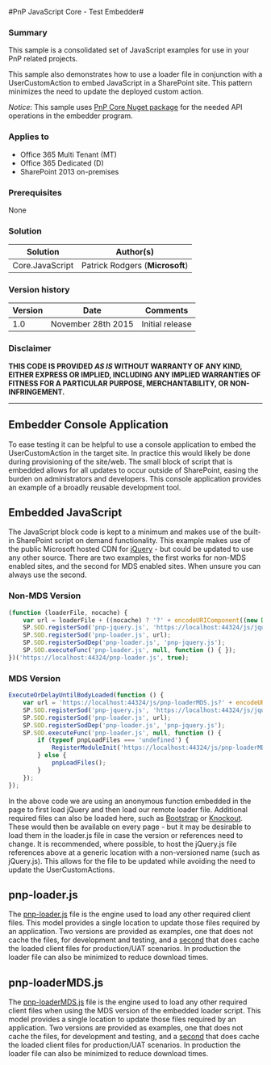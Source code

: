 #PnP JavaScript Core - Test Embedder#

### Summary ###
This sample is a consolidated set of JavaScript examples for use in your PnP related projects.

This sample also demonstrates how to use a loader file in conjunction with a UserCustomAction to embed JavaScript in a SharePoint site. This pattern minimizes the need to update the deployed custom action.

*Notice*: This sample uses [PnP Core Nuget package](https://github.com/OfficeDev/PnP-sites-core) for the needed API operations in the embedder program.

### Applies to ###
-  Office 365 Multi Tenant (MT)
-  Office 365 Dedicated (D)
-  SharePoint 2013 on-premises

### Prerequisites ###
None

### Solution ###
Solution | Author(s)
---------|----------
Core.JavaScript | Patrick Rodgers (**Microsoft**) 

### Version history ###
Version  | Date | Comments
---------| -----| --------
1.0  | November 28th 2015 | Initial release

### Disclaimer ###
**THIS CODE IS PROVIDED *AS IS* WITHOUT WARRANTY OF ANY KIND, EITHER EXPRESS OR IMPLIED, INCLUDING ANY IMPLIED WARRANTIES OF FITNESS FOR A PARTICULAR PURPOSE, MERCHANTABILITY, OR NON-INFRINGEMENT.**


----------

## Embedder Console Application ##

To ease testing it can be helpful to use a console application to embed the UserCustomAction in the target site. In practice this would likely be done during provisioning of the site/web. The small block of script that is embedded allows for all updates to occur outside of SharePoint, easing the burden on administrators and developers. This console application provides an example of a broadly reusable development tool.

## Embedded JavaScript ##

The JavaScript block code is kept to a minimum and makes use of the built-in SharePoint script on demand functionality. This example makes use of the public Microsoft hosted CDN for [jQuery](http://jquery.com) - but could be updated to use any other source. There are two examples, the first works for non-MDS enabled sites, and the second for MDS enabled sites. When unsure you can always use the second.

### Non-MDS Version ###

```JavaScript
(function (loaderFile, nocache) {
    var url = loaderFile + ((nocache) ? '?' + encodeURIComponent((new Date()).getTime()) : '');
    SP.SOD.registerSod('pnp-jquery.js', 'https://localhost:44324/js/jquery.js');
    SP.SOD.registerSod('pnp-loader.js', url);
    SP.SOD.registerSodDep('pnp-loader.js', 'pnp-jquery.js');
    SP.SOD.executeFunc('pnp-loader.js', null, function () { });
})('https://localhost:44324/pnp-loader.js', true);
```

### MDS Version ###
```JavaScript
ExecuteOrDelayUntilBodyLoaded(function () {
    var url = 'https://localhost:44324/js/pnp-loaderMDS.js?' + encodeURIComponent((new Date()).getTime());
    SP.SOD.registerSod('pnp-jquery.js', 'https://localhost:44324/js/jquery.js');
    SP.SOD.registerSod('pnp-loader.js', url);
    SP.SOD.registerSodDep('pnp-loader.js', 'pnp-jquery.js');
    SP.SOD.executeFunc('pnp-loader.js', null, function () {
        if (typeof pnpLoadFiles === 'undefined') {
            RegisterModuleInit('https://localhost:44324/js/pnp-loaderMDS.js', pnpLoadFiles);
        } else {
            pnpLoadFiles();
        }
    });
});
```

In the above code we are using an anonymous function embedded in the page to first load jQuery and then load our remote loader file. Additional required files can also be loaded here, such as [Bootstrap](http://getbootstrap.com) or [Knockout](http://knockoutjs.com/). These would then be available on every page - but it may be desirable to load them in the loader.js file in case the version or references need to change. It is recommended, where possible, to host the jQuery.js file references above at a generic location with a non-versioned name (such as jQuery.js). This allows for the file to be updated while avoiding the need to update the UserCustomActions.

## pnp-loader.js ##

The [pnp-loader.js](Core.JavaScript.CDN/js/pnp-loader.js) file is the engine used to load any other required client files. This model provides a single location to update those files required by an application. Two versions are provided as examples, one that does not cache the files, for development and testing, and a [second](Core.JavaScript.CDN/js/pnp-loader-cached.js) that does cache the loaded client files for production/UAT scenarios. In production the loader file can also be minimized to reduce download times.

## pnp-loaderMDS.js ##

The [pnp-loaderMDS.js](Core.JavaScript.CDN/js/pnp-loaderMDS.js) file is the engine used to load any other required client files when using the MDS version of the embedded loader script. This model provides a single location to update those files required by an application. Two versions are provided as examples, one that does not cache the files, for development and testing, and a [second](Core.JavaScript.CDN/js/pnp-loaderMDS-cached.js) that does cache the loaded client files for production/UAT scenarios. In production the loader file can also be minimized to reduce download times.